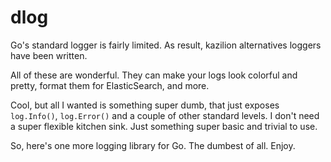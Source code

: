 # dlog

Go's standard logger is fairly limited. As result, kazilion alternatives loggers have been written.

All of these are wonderful. They can make your logs look colorful and pretty, format them for ElasticSearch, and more.

Cool, but all I wanted is something super dumb, that just exposes `log.Info()`, `log.Error()` and a couple of other standard levels. I don't need a super flexible kitchen sink. Just something super basic and trivial to use.

So, here's one more logging library for Go. The dumbest of all. Enjoy.
